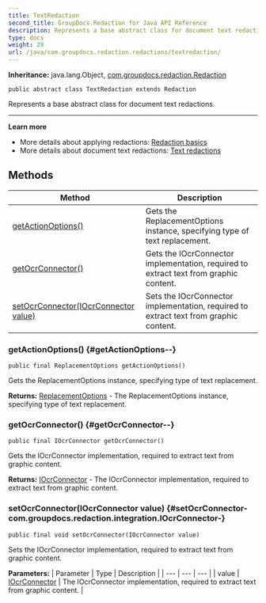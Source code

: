 ```yaml
---
title: TextRedaction
second_title: GroupDocs.Redaction for Java API Reference
description: Represents a base abstract class for document text redactions.
type: docs
weight: 29
url: /java/com.groupdocs.redaction.redactions/textredaction/
---
```

**Inheritance:**
java.lang.Object, [com.groupdocs.redaction.Redaction](../../com.groupdocs.redaction/redaction)
```
public abstract class TextRedaction extends Redaction
```

Represents a base abstract class for document text redactions.

--------------------

**Learn more**

 *  More details about applying redactions: [Redaction basics][]
 *  More details about document text redactions: [Text redactions][]


[Redaction basics]: https://docs.groupdocs.com/redaction/java/redaction-basics/
[Text redactions]: https://docs.groupdocs.com/redaction/java/text-redactions/
## Methods

| Method | Description |
| --- | --- |
| [getActionOptions()](#getActionOptions--) | Gets the  ReplacementOptions  instance, specifying type of text replacement. |
| [getOcrConnector()](#getOcrConnector--) | Gets the  IOcrConnector  implementation, required to extract text from graphic content. |
| [setOcrConnector(IOcrConnector value)](#setOcrConnector-com.groupdocs.redaction.integration.IOcrConnector-) | Sets the  IOcrConnector  implementation, required to extract text from graphic content. |
### getActionOptions() {#getActionOptions--}
```
public final ReplacementOptions getActionOptions()
```


Gets the  ReplacementOptions  instance, specifying type of text replacement.

**Returns:**
[ReplacementOptions](../../com.groupdocs.redaction.redactions/replacementoptions) - The  ReplacementOptions  instance, specifying type of text replacement.
### getOcrConnector() {#getOcrConnector--}
```
public final IOcrConnector getOcrConnector()
```


Gets the  IOcrConnector  implementation, required to extract text from graphic content.

**Returns:**
[IOcrConnector](../../com.groupdocs.redaction.integration/iocrconnector) - The  IOcrConnector  implementation, required to extract text from graphic content.
### setOcrConnector(IOcrConnector value) {#setOcrConnector-com.groupdocs.redaction.integration.IOcrConnector-}
```
public final void setOcrConnector(IOcrConnector value)
```


Sets the  IOcrConnector  implementation, required to extract text from graphic content.

**Parameters:**
| Parameter | Type | Description |
| --- | --- | --- |
| value | [IOcrConnector](../../com.groupdocs.redaction.integration/iocrconnector) | The  IOcrConnector  implementation, required to extract text from graphic content. |

